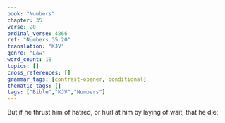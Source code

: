 ```yaml
---
book: "Numbers"
chapter: 35
verse: 20
ordinal_verse: 4866
ref: "Numbers 35:20"
translation: "KJV"
genre: "Law"
word_count: 18
topics: []
cross_references: []
grammar_tags: [contrast-opener, conditional]
thematic_tags: []
tags: ["Bible","KJV","Numbers"]
---
```

But if he thrust him of hatred, or hurl at him by laying of wait, that he die;

